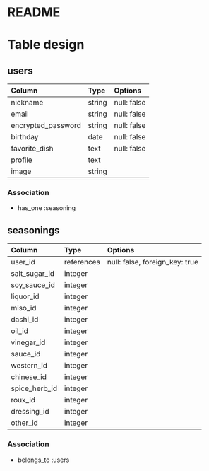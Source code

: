 # README

# Table design
## users

| Column             | Type       | Options     |
|:-------------------|:-----------|:------------|
| nickname           | string     | null: false |
| email              | string     | null: false |
| encrypted_password | string     | null: false |
| birthday           | date       | null: false |
| favorite_dish      | text       | null: false |
| profile            | text       |             |
| image              | string     |             |

### Association

- has_one :seasoning

## seasonings

| Column        | Type       | Options                        |
|:--------------|:-----------|:-------------------------------|
| user_id       | references | null: false, foreign_key: true |
| salt_sugar_id | integer    |                                |
| soy_sauce_id  | integer    |                                |
| liquor_id     | integer    |                                |
| miso_id       | integer    |                                |
| dashi_id      | integer    |                                |
| oil_id        | integer    |                                |
| vinegar_id    | integer    |                                |
| sauce_id      | integer    |                                |
| western_id    | integer    |                                |
| chinese_id    | integer    |                                |
| spice_herb_id | integer    |                                |
| roux_id       | integer    |                                |
| dressing_id   | integer    |                                |
| other_id      | integer    |                                |

### Association

- belongs_to :users